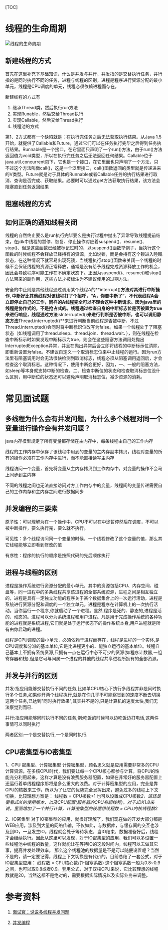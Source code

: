 [TOC]

# 线程的生命周期

![线程的生命周期](https://cdn.jsdelivr.net/gh/ArrayTeng/resources/%E7%BA%BF%E7%A8%8B%E7%9A%84%E7%94%9F%E5%91%BD%E5%91%A8%E6%9C%9F.png)

## 新建线程的方式

首先在这里补充下基础知识，什么是并发与并行，并发指的是交替执行任务，并行指的是同时执行不同的任务，进程与线程的区别，进程是程序进行资源分配的最小单元，线程是CPU调度的单元，线程必须依赖进程而存在。

新建线程的方式有

1. 继承Thread类，然后执行run方法
2. 实现Runable，然后交给Thread执行
3. 实现Callable，然后交给Thread执行
4. 线程池的方式

第1、2方式都有一个缺陷就是：在执行完任务之后无法获取执行结果。从Java 1.5开始，就提供了Callable和Future，通过它们可以在任务执行完毕之后得到任务执行结果。Runnable是一个接口，在它里面只声明了一个run()方法，由于run()方法返回值为void类型，所以在执行完任务之后无法返回任何结果。Callable位于java.util.concurrent包下，它也是一个接口，在它里面也只声明了一个方法，只不过这个方法叫做call()，这是一个泛型接口，call()函数返回的类型就是传递进来的V类型。Future就是对于具体的Runnable或者Callable任务的执行结果进行取消、查询是否完成、获取结果。必要时可以通过get方法获取执行结果，该方法会阻塞直到任务返回结果

## 阻塞线程的方式



## 如何正确的通知线程关闭

​		线程的自然终止要么是run执行完毕要么是执行过程中抛出了异常导致线程提前结束，在jdk中线程的暂停、恢复、停止操作对应着suspend()、resume()、stop()、但是这些函数已经被标记过时的，以suspend()函数举例子，当执行这个函数的时候线程不会释放已经持有的资源，比如说锁，而是会持有这个锁进入睡眠状态，在这种情况下就容易出现死锁，当线程执行stop()函数来关闭一个线程的时候不会保证线程的资源正常释放，通常是没有给予线程完成资源释放工作的机会，因此会导致程序可能工作在不确定状态下。正因为suspend()、resume()和stop()方法带来的副作用，这些方法才被标注为不建议使用的过期方法。

​		安全的中止则是其他线程通过调用某个线程A的**interrupt()**方法对其进行中断操作, 中断好比其他线程对该线程打了个招呼，“A，你要中断了”，不代表线程A会立即停止自己的工作，同样的A线程完全可以不理会这种中断请求。因为java里的线程是协作式的，不是抢占式的。线程通过检查自身的中断标志位是否被置为true来进行响应，线程通过方法**isInterrupted()**来进行判断是否被中断，也可以调用静态方法**Thread.interrupted()**来进行判断当前线程是否被中断，不过Thread.interrupted()会同时将中断标识位改写为false。如果一个线程处于了阻塞状态（如线程调用了thread.sleep、thread.join、thread.wait、），则在线程在检查中断标示时如果发现中断标示为true，则会在这些阻塞方法调用处抛出InterruptedException异常，并且在抛出异常后会立即将线程的中断标示位清除，即重新设置为false。不建议自定义一个取消标志位来中止线程的运行。因为run方法里有阻塞调用时会无法很快检测到取消标志，线程必须从阻塞调用返回后，才会检查这个取消标志。这种情况下，使用中断会更好，因为，一、一般的阻塞方法，如sleep等本身就支持中断的检查，二、检查中断位的状态和检查取消标志位没什么区别，用中断位的状态还可以避免声明取消标志位，减少资源的消耗。

# 常见面试题



## 多线程为什么会有并发问题，为什么多个线程对同一个变量进行操作会有并发问题？

java内存模型规定了所有变量都存储在主内存中，每条线程由自己的工作内存

线程的工作内存中保存了该线程中用到的变量的主内存副本拷贝，线程对变量的所有的操作必须在工作内存中进行，而不能直接读写主内存

线程访问一个变量，首先将变量从主内存拷贝到工作内存中，对变量的操作不会马上同步到主内存

不同的线程之间也无法直接访问对方工作内存中的变量，线程间的变量传递需要自己的工作内存和主内存之间进行数据同步

## 并发编程的三要素

原子性：可以理解为在一个操作中，CPU不可以在中途暂停然后在调度，不可以被中断操作，要么执行完，要么就不执行。

可见性：多个线程访问同一个变量的时候，一个线程修改了这个变量的值，那么其它线程能够立即看到修改的值

有序性：程序的执行的顺序是按照代码的先后顺序执行



## 进程与线程的区别

进程是操作系统进行资源分配的最小单元，其中的资源包括CPU、内存空间、磁盘等，同一进程中的多条线程共享该进程的全部系统资源，进程之间是相互独立的，进程是具有一定独立功能的程序关于某个数据集合上的一次运行活动，进程是系统进行资源分配和调度的一个独立单元。进程是程序在计算机上的一次执行活动。当你运行一个程序,你就启动了一个进程。显然,程序是死的、静态的,进程是活的、动态的。进程可以分为系统进程和用户进程。凡是用于完成操作系统的各种功能的进程就是系统进程,它们就是处于运行状态下的操作系统本身,用户进程就是所有由你启动的进程。

线程是CPU调度的最小单元，必须依赖于进程而存在，线程是进程的一个实体,是CPU调度和分派的基本单位,它是比进程更小的、能独立运行的基本单位。线程自己基本上不拥有系统资源,只拥有一点在运行中必不可少的资源(如程序计数器,一组寄存器和栈),但是它可与同属一个进程的其他的线程共享进程所拥有的全部资源。



## 并发与并行的区别

并发:指应用能够交替执行不同的任务,比如单CPU核心下执行多线程并非是同时执行多个任务,如果你开两个线程执行,就是在你几乎不可能察觉到的速度不断去切换这两个任务,已达到"同时执行效果",其实并不是的,只是计算机的速度太快,我们无法察觉到而已.

并行:指应用能够同时执行不同的任务,例:吃饭的时候可以边吃饭边打电话,这两件事情可以同时执行

两者区别:一个是交替执行,一个是同时执行.



## CPU密集型与IO密集型

1、CPU 密集型、计算密集型
 计算密集型，顾名思义就是应用需要非常多的CPU计算资源，在多核CPU时代，我们要让每一个CPU核心都参与计算，将CPU的性能充分利用起来，这样才算是没有浪费服务器配置，如果在非常好的服务器配置上还运行着单线程程序那将是多么重大的浪费。对于计算密集型的应用，完全是靠CPU的核数来工作，所以为了让它的优势完全发挥出来，避免过多的线程上下文切换，比较理想方案是：
线程数 = CPU核数+1
 也可以设置成CPU核数*2，这还是要看JDK的使用版本，以及CPU配置(服务器的CPU有超线程)。对于JDK1.8来说，里面增加了一个并行计算，计算密集型的较理想线程数 = CPU内核线程数*2

2、IO密集型
对于IO密集型的应用，就很好理解了，我们现在做的开发大部分都是WEB应用，涉及到大量的网络传输，不仅如此，与数据库，与缓存间的交互也涉及到IO，一旦发生IO，线程就会处于等待状态，当IO结束，数据准备好后，线程才会继续执行。因此从这里可以发现，对于IO密集型的应用，我们可以多设置一些线程池中线程的数量，这样就能让在等待IO的这段时间内，线程可以去做其它事，提高并发处理效率。
 那么这个线程池的数据量是不是可以随便设置呢？当然不是的，请一定要记得，线程上下文切换是有代价的。目前总结了一套公式，对于IO密集型应用：
线程数 = CPU核心数/(1-阻塞系数)
 这个阻塞系数一般为0.8~0.9之间，也可以取0.8或者0.9。套用公式，对于双核CPU来说，它比较理想的线程数就是20，当然这都不是绝对的，需要根据实际情况以及实际业务来调整。



# 参考资料

1. [面试官：说说多线程并发问题](https://www.jianshu.com/p/da2dabfce94e)

2. [并发编程](https://www.codercc.com/backend/basic/juc/)

   

